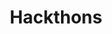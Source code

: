 ---
title: Hackthons
menu:
  sidebar:
    name: Hackathons
    identifier: hackathons
    parent: prototypes
    weight: 5
---